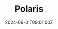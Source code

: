 ---
title: Polaris
date: 2024-06-01T09:01:00Z
url: null
image: polaris-tomster.png
tags:
  - all
  - tomster
---